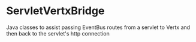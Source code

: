 # ServletVertxBridge
Java classes to assist passing EventBus routes from a servlet to Vertx and then back to the servlet's http connection
